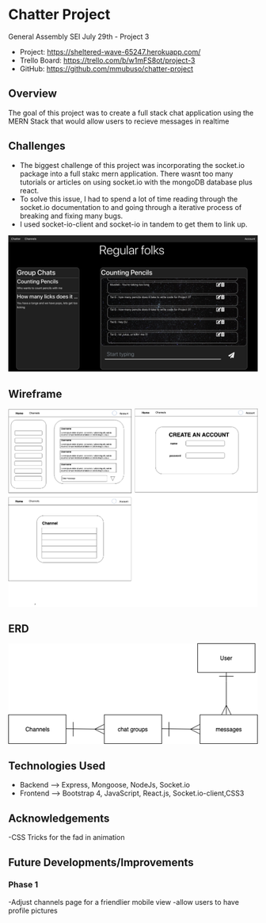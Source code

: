 # Chatter Project

General Assembly SEI July 29th  - Project 3


- Project: https://sheltered-wave-65247.herokuapp.com/ 
- Trello Board: https://trello.com/b/w1mFS8ot/project-3
- GitHub: https://github.com/mmubuso/chatter-project

## Overview
The goal of this project was to create a full stack chat application using the MERN Stack that would allow users to recieve messages in realtime

## Challenges
- The biggest challenge of this project was incorporating the socket.io package into a full stakc mern application. There wasnt too many tutorials or articles on using socket.io with the mongoDB database plus react.
- To solve this issue, I had to spend a lot of time reading through the socket.io documentation to and going through a iterative process of breaking and fixing many bugs. 
- I used socket-io-client and socket-io in tandem to get them to link up.

![Picture of Chattercd](https://github.com/mmubuso/chatter-project/blob/master/chatterApp.png)


## Wireframe
!["A Wireframe of Chatter](https://github.com/mmubuso/chatter-project/blob/master/Chatter-Wireframe.png)

## ERD
!["ERD"](https://github.com/mmubuso/chatter-project/blob/master/Diagram%20Erd.png)

## Technologies Used
- Backend --> Express, Mongoose, NodeJs, Socket.io
- Frontend --> Bootstrap 4, JavaScript, React.js, Socket.io-client,CSS3

## Acknowledgements
-CSS Tricks for the fad in animation

## Future Developments/Improvements
### Phase 1
-Adjust channels page for a friendlier mobile view
-allow users to have profile pictures




